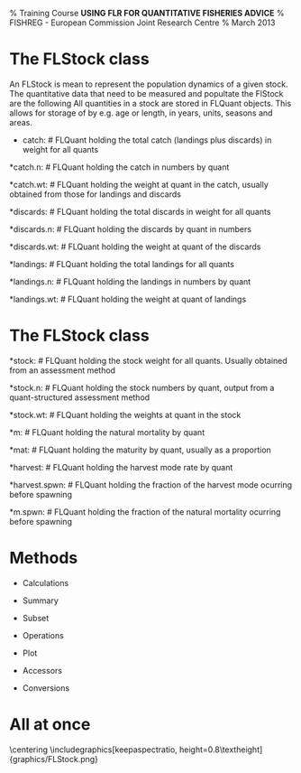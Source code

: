 % Training Course **USING FLR FOR QUANTITATIVE FISHERIES ADVICE**
% FISHREG - European Commission Joint Research Centre
% March 2013

# The FLStock class


An FLStock is mean to represent the population dynamics of a given stock. The quantitative data that need to be measured and  popultate the FlStock are the following 
All quantities in a stock are stored in FLQuant objects. This allows for storage of by e.g. age or length, in years, units, seasons and areas.

* catch: # FLQuant holding the total catch (landings plus discards) in weight for all quants

*catch.n:      # FLQuant holding the catch in numbers by quant

*catch.wt:     # FLQuant holding the weight at quant in the catch, usually obtained from those for landings and discards

*discards:     # FLQuant holding the total discards in weight for all quants

*discards.n:   # FLQuant holding the discards by quant in numbers

*discards.wt:  # FLQuant holding the weight at quant of the discards

*landings:     # FLQuant holding the total landings for all quants

*landings.n:   # FLQuant holding the landings in numbers by quant

*landings.wt:  # FLQuant holding the weight at quant of landings

# The FLStock class

*stock:        # FLQuant holding the stock weight for all quants. Usually obtained from an assessment method

*stock.n:      # FLQuant holding the stock numbers by quant, output from a quant-structured assessment method

*stock.wt:     # FLQuant holding the weights at quant in the stock

*m:            # FLQuant holding the natural mortality by quant

*mat:          # FLQuant holding the maturity by quant, usually as a proportion

*harvest:      # FLQuant holding the harvest mode rate by quant

*harvest.spwn: # FLQuant holding the fraction of the harvest mode ocurring before spawning

*m.spwn:       # FLQuant holding the fraction of the natural mortality ocurring before spawning


# Methods

* Calculations

* Summary

* Subset

* Operations

* Plot

* Accessors

* Conversions

# All at once
\centering \includegraphics[keepaspectratio, height=0.8\textheight]{graphics/FLStock.png}
